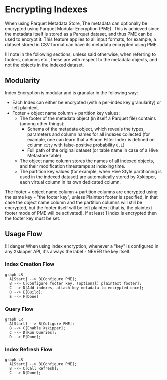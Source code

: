 <!--
 -- Copyright 2021 IBM Corp.
 -- SPDX-License-Identifier: Apache-2.0
 -->

# Encrypting Indexes
When using Parquet Metadata Store, The metadata can
optionally be encrypted using Parquet Modular Encryption (PME).
This is achieved since the metadata itself is stored as a Parquet dataset,
and thus PME can be used to encrypt it.
This feature applies to all input formats, for example, a dataset stored
in CSV format can have its metadata encrypted using PME.

!!! note
    In the following sections, unless said otherwise, when referring
    to footers, columns etc., these are with respect to the metadata objects,
    and not the objects in the indexed dataset.


## Modularity
Index Encryption is modular and is granular in the following way:

- Each Index can either be encrypted (with a per-index key granularity) or left plaintext.
- Footer + object name column + partition key values:
    - The footer of the metadata object (in itself a Parquet file) contains (among other things):
        - Schema of the metadata object, which reveals the types, parameters and column names for
        all indexes collected (for example, one can learn that a Bloom Filter Index is defined on column
        `city` with false-positive probability `0.1`)
        - Full path of the original dataset (or table name in case of a Hive Metastore table)
    - The object name column stores the names of all indexed objects, and their
      modification timestamps at indexing time.
    - The partition key values (for example, when Hive Style partitioning is used in the indexed dataset)
      are automatically stored by Xskipper, each virtual column in its own dedicated column.
      
The footer + object name column + partition columns are encrypted using the same key - "the footer key",
unless Plaintext footer is specified, in that case the object name column and the partition
columns will still be encrypted, but the footer itself will be left plaintext (that is,
the plaintext footer mode of PME will be activated).
If at least 1 index is encrypted then the footer key must be set.


## Usage Flow
!!! danger
    When using index encryption, whenever a "key" is configured in any Xskipper API,
    it's always the label - NEVER the key itself.

### Index Creation Flow
``` mermaid
graph LR
  A[Start] --> B[Configure PME];
  B --> C[Configure footer key, (optional) plaintext footer];
  C --> D[Add indexes, attach key metadata to encrypted once];
  D --> E[Build];
  E --> F[Done]
```

### Query Flow
``` mermaid
graph LR
  A[Start] --> B[Cofigure PME];
  B --> C[Enable Xskipper];
  C --> D[Run Queries];
  D --> E[Done];
```

### Index Refresh Flow
``` mermaid
graph LR
  A[Start] --> B[Configure PME];
  B --> C[Call Refresh];
  C --> D[Done];
```